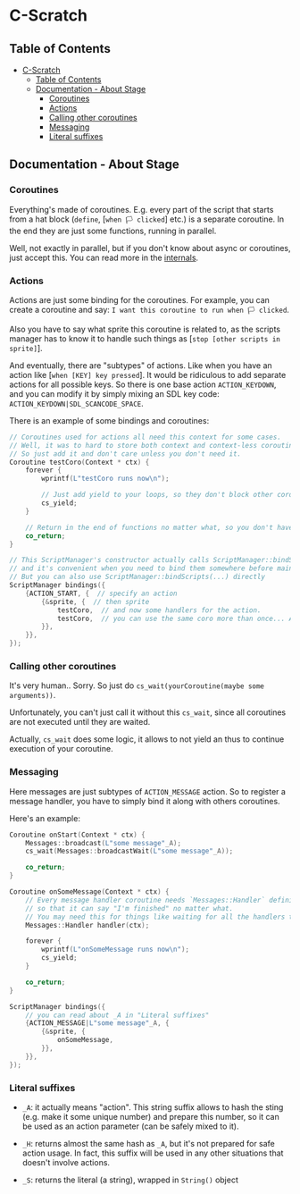 # C-Scratch

## Table of Contents

- [C-Scratch](#c-scratch)
  - [Table of Contents](#table-of-contents)
  - [Documentation - About Stage](#documentation---about-stage)
    - [Coroutines](#coroutines)
    - [Actions](#actions)
    - [Calling other coroutines](#calling-other-coroutines)
    - [Messaging](#messaging)
    - [Literal suffixes](#literal-suffixes)

## Documentation - About Stage

### Coroutines

Everything's made of coroutines. E.g. every part of the script that starts from a hat block (`define`, [`when 🏳️ clicked`] etc.) is a separate coroutine. In the end they are just some functions, running in parallel.

Well, not exactly in parallel, but if you don't know about async or coroutines, just accept this. You can read more in the [internals](internals.md).

### Actions

Actions are just some binding for the coroutines. For example, you can create a coroutine and say: `I want this coroutine to run when 🏳️ clicked`.

Also you have to say what sprite this coroutine is related to, as the scripts manager has to know it to handle such things as [`stop [other scripts in sprite]`].

And eventually, there are "subtypes" of actions. Like when you have an action like [`when [KEY] key pressed`]. It would be ridiculous to add separate actions for all possible keys. So there is one base action `ACTION_KEYDOWN`, and you can modify it by simply mixing an SDL key code:
`ACTION_KEYDOWN|SDL_SCANCODE_SPACE`.

There is an example of some bindings and coroutines:

```cpp
// Coroutines used for actions all need this context for some cases.
// Well, it was to hard to store both context and context-less coroutines in the bindings.
// So just add it and don't care unless you don't need it.
Coroutine testCoro(Context * ctx) {
    forever {
        wprintf(L"testCoro runs now\n");

        // Just add yield to your loops, so they don't block other coroutines
        cs_yield;
    }

    // Return in the end of functions no matter what, so you don't have to care about whether you have or not any yields. Since a coroutine will be corrupted without co_return/yield/etc.
    co_return;
}

// This ScriptManager's constructor actually calls ScriptManager::bindScripts
// and it's convenient when you need to bind them somewhere before main() execution.
// But you can also use ScriptManager::bindScripts(...) directly
ScriptManager bindings({
    {ACTION_START, {  // specify an action
        {&sprite, {  // then sprite
            testCoro,  // and now some handlers for the action.
            testCoro,  // you can use the same coro more than once... And it will run several times simultaneously. 
        }},
    }},
});
```

### Calling other coroutines

It's very human.. Sorry.
So just do `cs_wait(yourCoroutine(maybe some arguments))`.

Unfortunately, you can't just call it without this `cs_wait`, since all coroutines are not executed until they are waited.

Actually, `cs_wait` does some logic, it allows to not yield an thus to continue execution of your coroutine.

### Messaging

Here messages are just subtypes of `ACTION_MESSAGE` action. So to register a message handler, you have to simply bind it along with others coroutines.

Here's an example:

```cpp
Coroutine onStart(Context * ctx) {
    Messages::broadcast(L"some message"_A);
    cs_wait(Messages::broadcastWait(L"some message"_A));

    co_return;
}

Coroutine onSomeMessage(Context * ctx) {
    // Every message handler coroutine needs `Messages::Handler` definition
    // so that it can say "I'm finished" no matter what.
    // You may need this for things like waiting for all the handlers to stop.
    Messages::Handler handler(ctx);

    forever {
        wprintf(L"onSomeMessage runs now\n");
        cs_yield;
    }

    co_return;
}

ScriptManager bindings({
    // you can read about _A in "Literal suffixes"
    {ACTION_MESSAGE|L"some message"_A, {
        {&sprite, {
            onSomeMessage,
        }},
    }},
});
```

### Literal suffixes

- `_A`: it actually means "action". This string suffix allows to hash the sting (e.g. make it some unique number) and prepare this number, so it can be used as an action parameter (can be safely mixed to it).

- `_H`: returns almost the same hash as `_A`, but it's not prepared for safe action usage. In fact, this suffix will be used in any other situations that doesn't involve actions.

- `_S`: returns the literal (a string), wrapped in `String()` object
